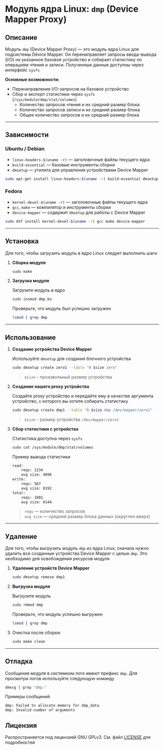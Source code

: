 # Модуль ядра Linux: `dmp` (Device Mapper Proxy)

## Описание

Модуль `dmp` (Device Mapper Proxy) — это модуль ядра Linux для подсистемы Device Mapper. Он перенаправляет запросы ввода-вывода (I/O) на указанное базовое устройство и собирает статистику по операциям чтения и записи. Полученные данные доступны через интерфейс `sysfs`

**Основные возможности:**
* Перенаправление I/O-запросов на базовое устройство
* Сбор и экспорт статистики через `sysfs` (`/sys/module/dmp/stat/volumes`)
  - Количество запросов чтения и их средний размер блока
  - Количество запросов записи и их средний размер блока
  - Общее количество запросов и их средний размер блока

---

## Зависимости

### **Ubuntu / Debian**
* `linux-headers-$(uname -r)` — заголовочные файлы текущего ядра
* `build-essential` — базовые инструменты сборки
* `dmsetup` — утилита для управления устройствами Device Mapper

```bash
sudo apt-get install linux-headers-$(uname -r) build-essential dmsetup
```

### **Fedora**
* `kernel-devel-$(uname -r)` — заголовочные файлы текущего ядра
* `gcc`, `make` — компилятор и инструменты сборки
* `device-mapper` — содержит `dmsetup` для работы с Device Mapper

```bash
sudo dnf install kernel-devel-$(uname -r) gcc make device-mapper
```

---

## Установка
Для того, чтобы загрузить модуль в ядро Linux следует выполнить шаги

1. **Сборка модуля**

    ```bash
    sudo make
    ```

2. **Загрузка модуля**

    Загрузите модуль в ядро

    ```bash
    sudo insmod dmp.ko
    ```

    Проверьте, что модуль был успешно загружен

    ```bash
    lsmod | grep dmp
    ```

---

## Использование

1. **Создание устройства Device Mapper**

    Используйте `dmsetup` для создания блочного устройства

    ```bash
    sudo dmsetup create zero1 --table "0 $size zero" 
    ```

    > `$size` - произвольный размер устройства

2. **Создание нашего proxy устройства**

    Создайте proxy устройство и передайте ему в качестве аргумента устройство, с которого вы хотите собирать статистику

    ```bash
    sudo dmsetup create dmp1 --table "0 $size dmp /dev/mapper/zero1"
    ```

    > `$size` - размер устройства `/dev/mapper/zero1`

3. **Сбор статистики с устройства**

    Статистика доступна через `sysfs`

    ```bash
    sudo cat /sys/module/dmp/stat/volumes
    ```

    Пример вывода статистики

    ```txt
    read:
        reqs: 1234
        avg size: 4096
    write:
        reqs: 567
        avg size: 8192
    total:
        reqs: 1801
        avg size: 6144
    ```

    > `reqs` — количество запросов  
    > `avg size` — средний размер блока данных (округлен вверх)

---

## Удаление

Для того, чтобы выгрузить модуль `dmp` из ядра Linux, сначала нужно удалить все созданные устройства Device Mapper с целью `dmp`. Это необходимо для освобождения ресурсов модуля

1. **Удаление устройств Device Mapper**

    ```bash
    sudo dmsetup remove dmp1
    ```

2. **Выгрузка модуля**

    Выгрузите модуль

    ```bash
    sudo rmmod dmp
    ```

    Проверьте, что модуль успешно выгружен

    ```bash
    lsmod | grep dmp
    ```

3. Очистка после сборки:

    ```bash
    sudo make clean
    ```

---

## Отладка

Сообщения модуля в системном логе имеют префикс `dmp`. Для просмотра логов используйте следующую команду

```bash
dmesg | grep "dmp:"
```

Примеры сообщений

```txt
dmp: Failed to allocate memory for dmp_data
dmp: Invalid number of arguments
```

## Лицензия
Распространяется под лицензией GNU GPLv3. См. файл [LICENSE](LICENSE) для подробностей